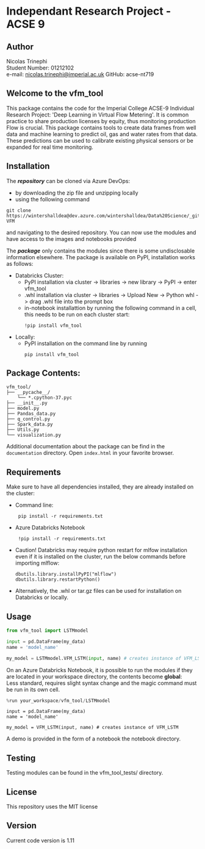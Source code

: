 # Independant Research Project - ACSE 9

 ## Author
 Nicolas Trinephi  
 Student Number: 01212102  
 e-mail: nicolas.trinephi@imperial.ac.uk
 GitHub: acse-nt719

 ## Welcome to the vfm_tool
 

This package contains the code for the Imperial College ACSE-9 Individual Research Project: 'Deep Learning in Virtual Flow Metering'. It is common practice to share production licenses by equity, thus monitoring production Flow
is crucial. This package contains tools to create data frames from well data and machine learning to predict oil, gas and water rates from that data. These predictions can be used to calibrate existing physical sensors or be expanded for real time monitoring.

 ## Installation

The ___repository___ can be cloned via Azure DevOps:
 - by downloading the zip file and unzipping locally
 - using the following command
  ```
  git clone https://wintershalldea@dev.azure.com/wintershalldea/Data%20Science/_git/IC-VFM
  ```
  and navigating to the desired repository. You can now use the modules and have access to the images and notebooks provided

 The ___package___ only contains the modules since there is some undisclosable information elsewhere. The package is available on PyPI, installation works as follows:
  - Databricks Cluster:
      - PyPI installation via cluster -> libraries -> new library -> PyPI -> enter vfm_tool
      - .whl installation via cluster -> libraries -> Upload New -> Python whl -> drag .whl file into the prompt box
      - in-notebook installattion by running the following command in a cell, this needs to be run on each cluster start:
        ```
        !pip install vfm_tool
        ```
  - Locally:
      - PyPI installation on the command line by running   
        ```
        pip install vfm_tool
        ```
 ## Package Contents:
```
vfm_tool/  
├── __pycache__/
    └── *.cpython-37.pyc
├── __init__.py  
├── model.py  
├── Pandas_data.py  
├── q_control.py  
├── Spark_data.py  
├── Utils.py   
└── visualization.py  
``` 
Additional documentation about the package can be find in the `documentation` directory. Open `index.html` in your favorite browser.

 ## Requirements

Make sure to have all dependencies installed, they are already installed on the cluster:  
 - Command line:

        pip install -r requirements.txt

 - Azure Databricks Notebook

        !pip install -r requirements.txt
 - Caution! Databricks may require python restart for mlfow installation even if it is installed on the cluster, run the below commands before importing mlflow:
    ```
    dbutils.library.installPyPI("mlflow")
    dbutils.library.restartPython()
    ```
 - Alternatively, the .whl or tar.gz files can be used for installation on Databricks or locally.
 
 ## Usage
 
```python
from vfm_tool import LSTMmodel

input = pd.DataFrame(my_data)
name = 'model_name'

my_model = LSTMmodel.VFM_LSTM(input, name) # creates instance of VFM_LSTM
```

 
On an Azure Databricks Notebook, it is possible to run the modules if they are located in your workspace directory, the contents become __global__:  
Less standard, requires slight syntax change and the magic command must be run in its own cell.
```python
%run your_workspace/vfm_tool/LSTMmodel
```
```
input = pd.DataFrame(my_data)
name = 'model_name'

my_model = VFM_LSTM(input, name) # creates instance of VFM_LSTM
```
A demo is provided in the form of a notebook the notebook directory.

## Testing

Testing modules can be found in the vfm_tool_tests/ directory.

## License

This repository uses the MIT license

## Version

Current code version is 1.11